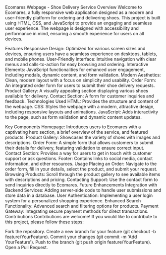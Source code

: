 Ecomares Webpage - Shoe Delivery Service
Overview
Welcome to Ecomares, a fully responsive web application designed as a modern and user-friendly platform for ordering and delivering shoes. This project is built using HTML, CSS, and JavaScript to provide an engaging and seamless user experience. The webpage is designed with accessibility and performance in mind, ensuring a smooth experience for users on all devices.

Features
Responsive Design: Optimized for various screen sizes and devices, ensuring users have a seamless experience on desktops, tablets, and mobile phones.
User-Friendly Interface: Intuitive navigation with clear menus and calls-to-action for easy browsing and ordering.
Interactive Elements: JavaScript functionalities for enhanced user engagement, including modals, dynamic content, and form validation.
Modern Aesthetics: Clean, modern layout with a focus on simplicity and usability.
Order Form: An integrated order form for users to submit their shoe delivery requests.
Product Gallery: A visually appealing section displaying various shoes available for delivery.
Contact Section: A form for customer inquiries and feedback.
Technologies Used
HTML: Provides the structure and content of the webpage.
CSS: Styles the webpage with a modern, attractive design, including responsive layouts and animations.
JavaScript: Adds interactivity to the page, such as form validation and dynamic content updates.

Key Components
Homepage: Introduces users to Ecomares with a captivating hero section, a brief overview of the service, and featured products.
Product Gallery: Showcases the variety of shoes with images and descriptions.
Order Form: A simple form that allows customers to submit their details for delivery, featuring validation to ensure correct input.
Contact Section: Provides a way for users to get in touch with customer support or ask questions.
Footer: Contains links to social media, contact information, and other resources.
Usage
Placing an Order: Navigate to the order form, fill in your details, select the product, and submit your request.
Browsing Products: Scroll through the product gallery to see available items with descriptions and pricing.
Contacting Support: Use the contact form to send inquiries directly to Ecomares.
Future Enhancements
Integration with Backend Services: Adding server-side code to handle user submissions and store data in a database.
User Authentication: Implementing a user login system for a personalized shopping experience.
Enhanced Search Functionality: Advanced search and filtering options for products.
Payment Gateway: Integrating secure payment methods for direct transactions.
Contributions
Contributions are welcome! If you would like to contribute to this project, please follow these steps:

Fork the repository.
Create a new branch for your feature (git checkout -b feature/YourFeature).
Commit your changes (git commit -m 'Add YourFeature').
Push to the branch (git push origin feature/YourFeature).
Open a Pull Request.
